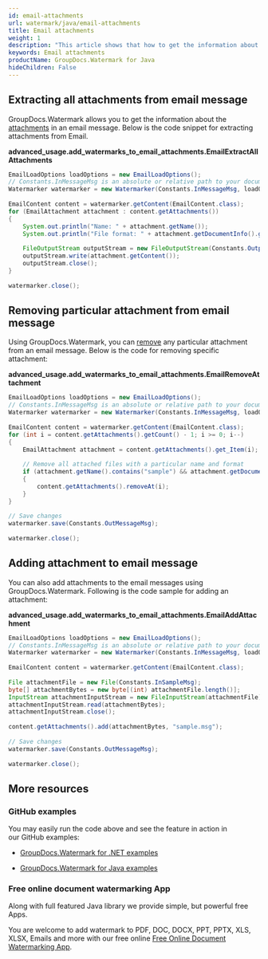 ```yaml
---
id: email-attachments
url: watermark/java/email-attachments
title: Email attachments
weight: 1
description: "This article shows that how to get the information about the attachments."
keywords: Email attachments
productName: GroupDocs.Watermark for Java
hideChildren: False
---
```

## Extracting all attachments from email message

GroupDocs.Watermark allows you to get the information about the [attachments](https://reference.groupdocs.com/watermark/java/com.groupdocs.watermark.contents/EmailContent#getAttachments()) in an email message. Below is the code snippet for extracting attachments from Email.

**advanced\_usage.add\_watermarks\_to\_email\_attachments.EmailExtractAllAttachments**

```java
EmailLoadOptions loadOptions = new EmailLoadOptions();                                                       
// Constants.InMessageMsg is an absolute or relative path to your document. Ex: "C:\\Docs\\message.msg"      
Watermarker watermarker = new Watermarker(Constants.InMessageMsg, loadOptions);                              
                                                                                                             
EmailContent content = watermarker.getContent(EmailContent.class);                                           
for (EmailAttachment attachment : content.getAttachments())                                                  
{                                                                                                            
    System.out.println("Name: " + attachment.getName());                                                     
    System.out.println("File format: " + attachment.getDocumentInfo().getFileType());                        
                                                                                                             
    FileOutputStream outputStream = new FileOutputStream(Constants.OutputPath + "\\" + attachment.getName());
    outputStream.write(attachment.getContent());                                                             
    outputStream.close();                                                                                    
}                                                                                                            
                                                                                                             
watermarker.close();                                                                                         
```

## Removing particular attachment from email message

Using GroupDocs.Watermark, you can [remove](https://reference.groupdocs.com/watermark/java/com.groupdocs.watermark.common/RemoveOnlyListBase#remove(T)) any particular attachment from an email message. Below is the code for removing specific attachment:

**advanced\_usage.add\_watermarks\_to\_email\_attachments.EmailRemoveAttachment**

```java
EmailLoadOptions loadOptions = new EmailLoadOptions();                                                         
// Constants.InMessageMsg is an absolute or relative path to your document. Ex: "C:\\Docs\\message.msg"        
Watermarker watermarker = new Watermarker(Constants.InMessageMsg, loadOptions);                                
                                                                                                               
EmailContent content = watermarker.getContent(EmailContent.class);                                             
for (int i = content.getAttachments().getCount() - 1; i >= 0; i--)                                             
{                                                                                                              
    EmailAttachment attachment = content.getAttachments().get_Item(i);                                         
                                                                                                               
    // Remove all attached files with a particular name and format                                             
    if (attachment.getName().contains("sample") && attachment.getDocumentInfo().getFileType() == FileType.DOCX)
    {                                                                                                          
        content.getAttachments().removeAt(i);                                                                  
    }                                                                                                          
}                                                                                                              
                                                                                                               
// Save changes                                                                                                
watermarker.save(Constants.OutMessageMsg);                                                                     
                                                                                                               
watermarker.close();                                                                                           
```

## Adding attachment to email message

You can also add attachments to the email messages using GroupDocs.Watermark. Following is the code sample for adding an attachment:

**advanced\_usage.add\_watermarks\_to\_email\_attachments.EmailAddAttachment**

```java
EmailLoadOptions loadOptions = new EmailLoadOptions();                                                 
// Constants.InMessageMsg is an absolute or relative path to your document. Ex: "C:\\Docs\\message.msg"
Watermarker watermarker = new Watermarker(Constants.InMessageMsg, loadOptions);                        
                                                                                                       
EmailContent content = watermarker.getContent(EmailContent.class);                                     
                                                                                                       
File attachmentFile = new File(Constants.InSampleMsg);                                                 
byte[] attachmentBytes = new byte[(int) attachmentFile.length()];                                      
InputStream attachmentInputStream = new FileInputStream(attachmentFile);                               
attachmentInputStream.read(attachmentBytes);                                                           
attachmentInputStream.close();                                                                         
                                                                                                       
content.getAttachments().add(attachmentBytes, "sample.msg");                                           
                                                                                                       
// Save changes                                                                                        
watermarker.save(Constants.OutMessageMsg);                                                             
                                                                                                       
watermarker.close();                                                                                   
```

## More resources

### GitHub examples

You may easily run the code above and see the feature in action in our GitHub examples:

*   [GroupDocs.Watermark for .NET examples](https://github.com/groupdocs-watermark/GroupDocs.Watermark-for-.NET)
    
*   [GroupDocs.Watermark for Java examples](https://github.com/groupdocs-watermark/GroupDocs.Watermark-for-Java)
    

### Free online document watermarking App

Along with full featured Java library we provide simple, but powerful free Apps.

You are welcome to add watermark to PDF, DOC, DOCX, PPT, PPTX, XLS, XLSX, Emails and more with our free online [Free Online Document Watermarking App](https://products.groupdocs.app/watermark).
